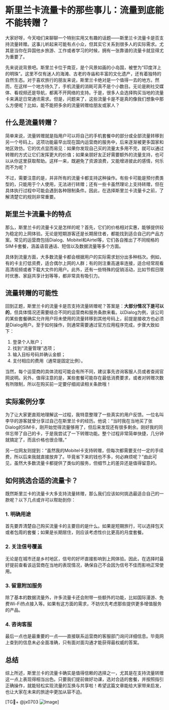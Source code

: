 # 斯里兰卡流量卡的那些事儿：流量到底能不能转赠？

大家好呀，今天咱们来聊聊一个特别实用又有趣的话题——斯里兰卡流量卡是否支持流量转赠。这事儿听起来可能有点小众，但其实它关系到很多人的实际需求。尤其是当你在异国他乡旅游、工作或者学习的时候，拥有一张靠谱的流量卡就显得尤为重要了。

先来说说背景吧。斯里兰卡位于南亚，是个风景如画的小岛国，被誉为“印度洋上的明珠”。这里不仅有迷人的海滩、古老的寺庙和丰富的文化遗产，还有着独特的自然生态。对于喜欢旅行的朋友来说，斯里兰卡绝对是一个值得一去的地方。然而，在这样一个地方待久了，手机流量的消耗可真不是个小数目。无论是刷社交媒体、看视频还是导航，都离不开网络的支持。于是，很多人会选择购买当地的流量卡来满足日常通讯需求。但是，问题来了，这些流量卡是不是真的像我们想象中那么方便呢？比如，能不能把多余的流量转赠给朋友或家人？

## 什么是流量转赠？

简单来说，流量转赠就是指用户可以将自己的手机套餐中的部分或全部流量转移到另一个号码上。这项功能最早出现在国内运营商的服务中，后来逐渐被更多国家和地区效仿。它的优点显而易见：如果你发现自己买的流量太多用不完，就可以通过转赠的方式让它们发挥更大的价值；如果亲朋好友正好需要额外的流量支持，也可以从你这里获取帮助。这样一来，既避免了资源浪费，又能增进彼此的感情，何乐而不为呢？

不过，需要注意的是，并非所有的流量卡都支持这种操作。有些卡可能是预付费类型的，只能用于个人使用，无法进行转赠；还有一些卡虽然理论上支持转赠，但在具体执行过程中可能会遇到各种限制条件。因此，在选择斯里兰卡流量卡之前，了解清楚它的规则非常重要。

## 斯里兰卡流量卡的特点

那么，斯里兰卡的流量卡又是怎样的呢？首先，它们的价格相对实惠，能够提供较为稳定的上网体验。无论是短期游客还是长期居住者，都能找到适合自己的产品方案。常见的运营商包括Dialog、Mobitel和Airtel等，它们各自推出了不同规格的SIM卡套餐，涵盖语音通话、短信以及数据流量等多个方面。

具体到流量方面，大多数流量卡都会根据用户的实际需求划分出多种档次。例如，有的卡主打低资费，适合偶尔上网的人群；有的则注重高速率连接，适合经常观看高清视频或者下载大文件的用户。此外，还有一些特殊的促销活动，比如节假日限时优惠、家庭共享计划等等，都非常具有吸引力。

## 流量转赠的可能性

回到正题，斯里兰卡的流量卡是否支持流量转赠呢？答案是：**大部分情况下是可以的**，但具体情况还需要结合不同的运营商和服务条款来看。以Dialog为例，该公司的某些套餐确实允许用户将未使用的流量转移到其他号码上，前提是接收方也必须是Dialog用户。至于如何操作，则通常需要通过官方应用程序完成，步骤大致如下：

1. 登录个人账户；
2. 找到“流量管理”选项；
3. 输入目标号码并确认金额；
4. 支付相应的费用（通常是固定比例）。

当然，每个运营商的具体流程可能会有所不同，建议事先咨询客服人员或者查阅官网说明。另外，值得注意的是，某些套餐可能存在最低消费要求，或者对转赠次数有所限制，所以在购买前一定要仔细阅读相关条款哦！

## 实际案例分享

为了让大家更直观地理解这一过程，我特意整理了一些真实的用户反馈。一位名叫李华的游客就曾分享过自己在斯里兰卡的经历。他说：“当时我在当地买了张Dialog的SIM卡，刚开始觉得流量够用了，但后来发现还有很多剩余。刚好我的同伴忘带了自己的卡，于是我尝试了一下转赠功能。整个过程非常简单快捷，几分钟就搞定了，而且价格也很合理。”

另一位网友则提到：“虽然我的Mobitel卡支持转赠，但每次都需要支付一定的手续费，所以后来我就直接放弃了。毕竟省下来的钱也不多，何必麻烦呢？”由此可见，虽然大多数流量卡都提供了类似的服务，但细节上的差异还是值得留意的。

## 如何挑选合适的流量卡？

既然斯里兰卡的流量卡大多支持流量转赠，那么我们应该如何挑选最适合自己的一款呢？以下几点或许可以帮助到你：

### 1. 明确用途
首先要弄清楚自己购买流量卡的主要目的是什么。如果是短期旅行，可以选择包天或者包周的套餐；如果是长期居住，则应该考虑性价比更高的月度套餐。

### 2. 关注信号覆盖
无论是在城市还是乡村地区，信号的好坏直接影响到上网体验。因此，在选择时最好提前查看该运营商在当地的表现情况，确保自己不会因为信号不佳而影响正常使用。

### 3. 留意附加服务
除了基本的数据流量外，许多流量卡还会附带一些额外的功能，比如国际漫游、免费Wi-Fi热点接入等。如果有这方面的需求，不妨优先考虑那些提供更多增值服务的产品。

### 4. 咨询客服
最后一点也是最重要的一点——直接联系运营商的客服部门询问详细信息。毕竟网上查到的信息未必全面准确，只有面对面沟通才能获得最权威的答案。

## 总结

综上所述，斯里兰卡的流量卡确实是值得信赖的选择之一，尤其是在支持流量转赠这一点上表现得相当出色。只要我们提前做好功课，选对合适的套餐，并按照指引正确操作，就能轻松实现流量的互换与共享啦！希望这篇文章能给大家带来启发，也让大家在未来的旅途中更加从容不迫。

[TG💪+ @jx0703 ![Image](https://github.com/user-attachments/assets/dbca1d08-cadb-493c-b0ec-ad6f7a83f270)]
